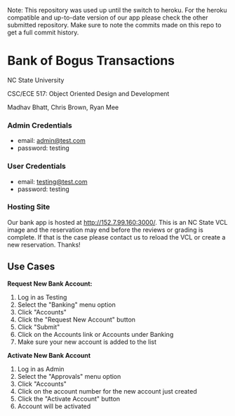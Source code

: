 Note: This repository was used up until the switch to heroku. For the heroku compatible and up-to-date version of our app please check the other submitted repository. Make sure to note the commits made on this repo to get a full commit history.

# Bank of Bogus Transactions

NC State University

CSC/ECE 517: Object Oriented Design and Development

Madhav Bhatt, Chris Brown, Ryan Mee

### Admin Credentials

* email: admin@test.com
* password: testing

### User Credentials

* email: testing@test.com
* password: testing

### Hosting Site
Our bank app is hosted at http://152.7.99.160:3000/. This is an NC State VCL image and the reservation may end before the reviews or grading is complete. If that is the case please contact us to reload the VCL or create a new reservation. Thanks!

## Use Cases

**Request New Bank Account:**

1. Log in as Testing
2. Select the "Banking" menu option
3. Click "Accounts"
4. Click the "Request New Account" button
5. Click "Submit"
6. Click on the Accounts link or Accounts under Banking
7. Make sure your new account is added to the list

**Activate New Bank Account**

1. Log in as Admin
2. Select the "Approvals" menu option
3. Click "Accounts"
4. Click on the account number for the new account just created
5. Click the "Activate Account" button
6. Account will be activated
